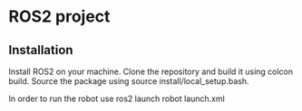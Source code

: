 # ROS2 project

## Installation

Install ROS2 on your machine. Clone the repository and build it using colcon build. Source the package using source install/local_setup.bash.

In order to run the robot use ros2 launch robot launch.xml